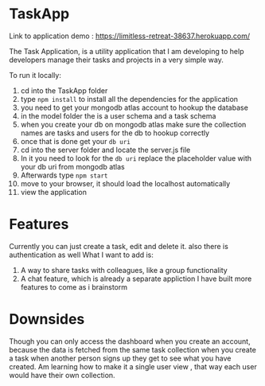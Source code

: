 # TaskApp
Link to application demo : https://limitless-retreat-38637.herokuapp.com/

The Task Application, is a utility application that I am developing to help developers manage their tasks and projects in a very simple way.

To run it locally:

1. cd into the TaskApp folder
2. type `npm install` to install all the dependencies for the application
3. you need to get your mongodb atlas account to hookup the database
4. in the model folder the is a user schema and a task schema
5. when you create your db on mongodb atlas make sure the collection names are tasks and users for the db to hookup correctly
6. once that is done get your `db uri`
7. cd into the server folder and locate the server.js file
8. In it you need to look for the `db uri` replace the placeholder value with your db uri from mongodb atlas
9. Afterwards type `npm start`
10. move to your browser, it should load the localhost automatically
11. view the application

# Features
Currently you can just create a task, edit and delete it. also there is authentication as well
What I want to add is:
1. A way to share tasks with colleagues, like a group functionality
2. A chat feature, which is already a separate appliction I have built
more features to come as i brainstorm

# Downsides
Though you can only access the dashboard when you create an account, because the data is fetched from the same task collection
when you create a task when another person signs up they get to see what you have created.
Am learning how to make it a single user view , that way each user would have their own collection.
